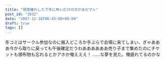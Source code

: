 ```yaml
---
title: "現実離れした下手に怖いだけの方がまだマシ"
post_id: "3632"
date: "2007-12-18T06:45:00+09:00"
draft: true
tags: []
---
```



冬コミはサークル参加なのに搬入どころか手ぶらで会場に来てしまい、ぎゃあああ今から取りに戻っても午後確定だうわああああああ売り子まで集めたのにチケットも頒布物も忘れるとかアホか俺えええ！ ……な夢を見た。俺疲れてるのかな
